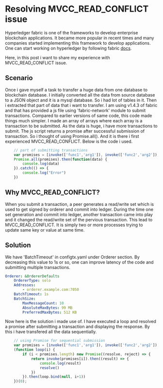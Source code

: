 # Resolving MVCC_READ_CONFLICT issue
Hyperledger fabric is one of the frameworks to develop enterprise blockchain applications. It became more popular in recent times and many companies started implementing this framework to develop applications. One can start working on hyperledger by following fabric [docs](https://hyperledger-fabric.readthedocs.io/en/release-1.4/).

 Here, in this post i want to share my experience with MVCC_READ_CONFLICT issue.

## Scenario

Once i gave myself a task to transfer a huge data from one database to blockchain database. I initially converted all the data from source database to a JSON object and it is a mysql database. So i had lot of tables in it. Then i extracted that part of data that i want to transfer. I am using v1.4.3 of fabric and that has provided a js file using 'fabric-network' module to submit transactions. Compared to earlier versions of same code, this code made things much simpler. I made an array of arrays where each array is a transaction to be submitted. As the data is huge, i have more transactions to submit. The js script returns a promise after successful submission of transaction. So i thought of using Promise.all(). And it is there i first experienced MVCC_READ_CONFLICT. Below is the code i used. 

```javascript
    // part of submitting transactions
    var promises = [invoke(['func1','arg1']), invoke(['func2','arg2']), ...so on]
    Promise.all(promises).then(function(data) {
        console.log(data)
    }).catch(() => {
        console.log("Error")
    })
```

## Why MVCC_READ_CONFLICT?

When you submit a transaction, a peer generates a read/write set which is used to get signed by orderer and commit into ledger. During the time one set generation and commit into ledger, another transaction came into play and it changed the read/write set of the pervious transaction. This lead to MVCC_READ_CONFLICT. It is simply two or more processes trying to update same key or value at same time.

## Solution

We have 'BatchTimeout' in configtx.yaml under Orderer section. By decreasing this value to 1s or so, one can improve latency of the code and submitting multiple transactions.

```yaml
Orderer: &OrdererDefaults
    OrdererType: solo
    Addresses:
        - orderer.example.com:7050
    BatchTimeout: 1s
    BatchSize:
        MaxMessageCount: 10
        AbsoluteMaxBytes: 99 MB
        PreferredMaxBytes: 512 KB
```

Now here is the solution i made use of. I have executed a loop and resolved a promise after submitting a transaction and displaying the response. By this i have transfered all the data sequentially.

```javascript
    // using Promise for sequential submission
    var promises = [invoke(['func1','arg1']), invoke(['func2','arg2']), ...so on]
    (function loop(i) {
        if (i < promises.length) new Promise((resolve, reject) => {
            return invoke(promises[i]).then((result) => {
                console.log(result)
                resolve()
            })
        }).then(loop.bind(null, i+1))
    })(0);
```
